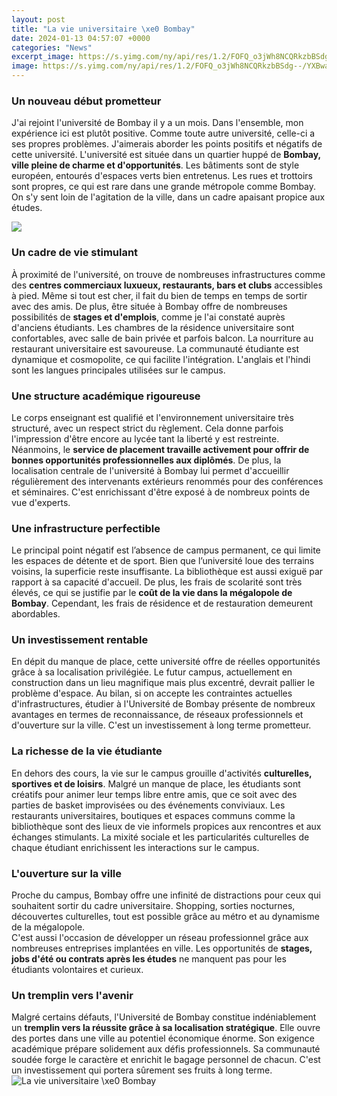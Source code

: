```yaml
---
layout: post
title: "La vie universitaire \xe0 Bombay"
date: 2024-01-13 04:57:07 +0000
categories: "News"
excerpt_image: https://s.yimg.com/ny/api/res/1.2/FOFQ_o3jWh8NCQRkzbBSdg--/YXBwaWQ9aGlnaGxhbmRlcjt3PTY0MDtoPTM1OQ--/https://s.yimg.com/os/creatr-uploaded-images/2022-11/c915ade0-6417-11ed-abee-e95d55907587
image: https://s.yimg.com/ny/api/res/1.2/FOFQ_o3jWh8NCQRkzbBSdg--/YXBwaWQ9aGlnaGxhbmRlcjt3PTY0MDtoPTM1OQ--/https://s.yimg.com/os/creatr-uploaded-images/2022-11/c915ade0-6417-11ed-abee-e95d55907587
---
```


### Un nouveau début prometteur 
J'ai rejoint l'université de Bombay il y a un mois. Dans l'ensemble, mon expérience ici est plutôt positive. Comme toute autre université, celle-ci a ses propres problèmes. J'aimerais aborder les points positifs et négatifs de cette université.
L'université est située dans un quartier huppé de **Bombay, ville pleine de charme et d'opportunités**. Les bâtiments sont de style européen, entourés d'espaces verts bien entretenus. Les rues et trottoirs sont propres, ce qui est rare dans une grande métropole comme Bombay. On s'y sent loin de l'agitation de la ville, dans un cadre apaisant propice aux études.

![](https://img.lemde.fr/2008/11/27/0/0/2400/1607/4000/2678/30/0/ill_1123659_636783.jpg)
### Un cadre de vie stimulant 
À proximité de l'université, on trouve de nombreuses infrastructures comme des **centres commerciaux luxueux, restaurants, bars et clubs** accessibles à pied. Même si tout est cher, il fait du bien de temps en temps de sortir avec des amis. De plus, être située à Bombay offre de nombreuses possibilités de **stages et d'emplois**, comme je l'ai constaté auprès d'anciens étudiants. 
Les chambres de la résidence universitaire sont confortables, avec salle de bain privée et parfois balcon. La nourriture au restaurant universitaire est savoureuse. La communauté étudiante est dynamique et cosmopolite, ce qui facilite l'intégration. L'anglais et l'hindi sont les langues principales utilisées sur le campus.
### Une structure académique rigoureuse
Le corps enseignant est qualifié et l'environnement universitaire très structuré, avec un respect strict du règlement. Cela donne parfois l'impression d'être encore au lycée tant la liberté y est restreinte. Néanmoins, le **service de placement travaille activement pour offrir de bonnes opportunités professionnelles aux diplômés**. 
De plus, la localisation centrale de l'université à Bombay lui permet d'accueillir régulièrement des intervenants extérieurs renommés pour des conférences et séminaires. C'est enrichissant d'être exposé à de nombreux points de vue d'experts.
### Une infrastructure perfectible
Le principal point négatif est l’absence de campus permanent, ce qui limite les espaces de détente et de sport. Bien que l’université loue des terrains voisins, la superficie reste insuffisante. La bibliothèque est aussi exiguë par rapport à sa capacité d'accueil. 
De plus, les frais de scolarité sont très élevés, ce qui se justifie par le **coût de la vie dans la mégalopole de Bombay**. Cependant, les frais de résidence et de restauration demeurent abordables.
### Un investissement rentable
En dépit du manque de place, cette université offre de réelles opportunités grâce à sa localisation privilégiée. Le futur campus, actuellement en construction dans un lieu magnifique mais plus excentré, devrait pallier le problème d'espace. 
Au bilan, si on accepte les contraintes actuelles d'infrastructures, étudier à l'Université de Bombay présente de nombreux avantages en termes de reconnaissance, de réseaux professionnels et d'ouverture sur la ville. C'est un investissement à long terme prometteur.
### La richesse de la vie étudiante
En dehors des cours, la vie sur le campus grouille d'activités **culturelles, sportives et de loisirs**. Malgré un manque de place, les étudiants sont créatifs pour animer leur temps libre entre amis, que ce soit avec des parties de basket improvisées ou des événements conviviaux. 
Les restaurants universitaires, boutiques et espaces communs comme la bibliothèque sont des lieux de vie informels propices aux rencontres et aux échanges stimulants. La mixité sociale et les particularités culturelles de chaque étudiant enrichissent les interactions sur le campus.
### L'ouverture sur la ville
Proche du campus, Bombay offre une infinité de distractions pour ceux qui souhaitent sortir du cadre universitaire.  Shopping, sorties nocturnes, découvertes culturelles, tout est possible grâce au métro et au dynamisme de la mégalopole.  
C'est aussi l'occasion de développer un réseau professionnel grâce aux nombreuses entreprises implantées en ville. Les opportunités de **stages, jobs d'été ou contrats après les études** ne manquent pas pour les étudiants volontaires et curieux.
### Un tremplin vers l'avenir
Malgré certains défauts, l'Université de Bombay constitue indéniablement un **tremplin vers la réussite grâce à sa localisation stratégique**. Elle ouvre des portes dans une ville au potentiel économique énorme. 
Son exigence académique prépare solidement aux défis professionnels. Sa communauté soudée forge le caractère et enrichit le bagage personnel de chacun. C'est un investissement qui portera sûrement ses fruits à long terme.
![La vie universitaire \xe0 Bombay](https://s.yimg.com/ny/api/res/1.2/FOFQ_o3jWh8NCQRkzbBSdg--/YXBwaWQ9aGlnaGxhbmRlcjt3PTY0MDtoPTM1OQ--/https://s.yimg.com/os/creatr-uploaded-images/2022-11/c915ade0-6417-11ed-abee-e95d55907587)